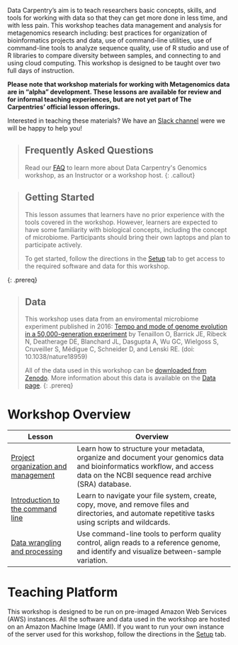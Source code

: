 ---
---

Data Carpentry’s aim is to teach researchers basic concepts, skills, and tools for working
with data so that they can get more done in less time, and with less pain. This workshop
teaches data management and analysis for metagenomics research including: 
best practices for organization of bioinformatics projects and data, use of command-line 
utilities, use of command-line tools to analyze sequence quality, use of R studio and
use of R libraries to compare diversity between samples, and connecting to and using cloud 
computing. This workshop is designed to be taught over two full days of instruction.

**Please note that workshop materials for working with Metagenomics data are in “alpha” development. 
These lessons are available for review and for informal teaching experiences, but are not yet part 
of The Carpentries’ official lesson offerings.**

Interested in teaching these materials? We have an 
[Slack channel](https://join.slack.com/t/metagenomicslesson/shared_invite/zt-pjaldgg7-BQVHxLTAqxlklkaH881xbA) 
were we will be happy to help you!


> ## Frequently Asked Questions
> Read our [FAQ](/metagenomics-workshop/faq/) to learn more about Data Carpentry's Genomics workshop, as an Instructor or a workshop host.
{: .callout}

> ## Getting Started
>
> This lesson assumes that learners have no prior experience with the tools covered in the workshop. 
> However, learners are expected to have some familiarity with biological concepts,
> including the 
> concept of microbiome. Participants should bring their own laptops and plan to participate actively. 
> 
> To get started, follow the directions in the [Setup](setup.html) tab to 
> get access to the required software and data for this workshop.
> 
{: .prereq}

> ## Data
> 
> This workshop uses data from an enviromental microbiome experiment published in 2016: [Tempo and mode of genome evolution in a 50,000-generation experiment](https://www.ncbi.nlm.nih.gov/pmc/articles/PMC4988878/) by Tenaillon O, Barrick JE, Ribeck N, Deatherage DE, Blanchard JL, Dasgupta A, Wu GC, Wielgoss S, Cruveiller S, Médigue C, Schneider D, and Lenski RE. (doi: 10.1038/nature18959)
>
> All of the data used in this workshop can be [downloaded from Zenodo](Zenodo). 
> More information about this data is available on the [Data page](https://datacarpentry.org/organization-genomics/data/).
{: .prereq} 

# Workshop Overview 

| Lesson    | Overview |
| ------- | ---------- |
| [Project organization and management](https://nselem.github.io/organization-metagenomics/) | Learn how to structure your metadata, organize and document your genomics data and bioinformatics workflow, and access data on the NCBI sequence read archive (SRA) database.|
| [Introduction to the command line](https://nselem.github.io/shell-metagenomics/) |  Learn to navigate your file system, create, copy, move, and remove files and directories, and automate repetitive tasks using scripts and wildcards. |
|[Data wrangling and processing](https://carpentries-incubator.github.io/metagenomics/) | Use command-line tools to perform quality control, align reads to a reference genome, and identify and visualize between-sample variation. |

<!--
# Optional Additional Lessons

| Lesson | Overview |
| ------- | -------- |
| [16S genomics](https://datacarpentry.org/genomics-r-intro/) | Use R to analyze and visualize between-sample variation. |
!-->

# Teaching Platform
This workshop is designed to be run on pre-imaged Amazon Web Services (AWS)
instances. All the software and data used in the workshop are hosted on an Amazon Machine Image (AMI).
If you want to run your own instance of the server used for this workshop, follow the directions in the [Setup](setup.html) tab. 

